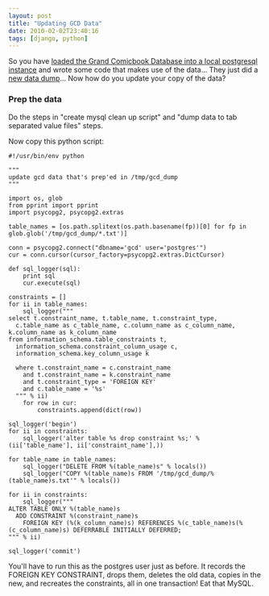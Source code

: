 ```yaml
---
layout: post
title: "Updating GCD Data"
date: 2010-02-02T23:40:16
tags: [django, python]
---
```


So you have [loaded the Grand Comicbook Database into a local postgresql instance][2] and wrote some code that makes use of the data... They just did a [new data dump][1]... Now how do you update your copy of the data?

### Prep the data

Do the steps in "create mysql clean up script" and "dump data to tab separated value files" steps.

Now copy this python script:

    #!/usr/bin/env python

    """
    update gcd data that's prep'ed in /tmp/gcd_dump
    """

    import os, glob
    from pprint import pprint
    import psycopg2, psycopg2.extras

    table_names = [os.path.splitext(os.path.basename(fp))[0] for fp in glob.glob('/tmp/gcd_dump/*.txt')]

    conn = psycopg2.connect("dbname='gcd' user='postgres'")
    cur = conn.cursor(cursor_factory=psycopg2.extras.DictCursor)

    def sql_logger(sql):
        print sql
        cur.execute(sql)

    constraints = []
    for ii in table_names:
        sql_logger("""
    select t.constraint_name, t.table_name, t.constraint_type,
      c.table_name as c_table_name, c.column_name as c_column_name, k.column_name as k_column_name
    from information_schema.table_constraints t,
      information_schema.constraint_column_usage c,
      information_schema.key_column_usage k

      where t.constraint_name = c.constraint_name
        and t.constraint_name = k.constraint_name
        and t.constraint_type = 'FOREIGN KEY'
        and c.table_name = '%s'
      """ % ii)
        for row in cur:
            constraints.append(dict(row))

    sql_logger('begin')
    for ii in constraints:
        sql_logger('alter table %s drop constraint %s;' % (ii['table_name'], ii['constraint_name'],))

    for table_name in table_names:
        sql_logger("DELETE FROM %(table_name)s" % locals())
        sql_logger("COPY %(table_name)s FROM '/tmp/gcd_dump/%(table_name)s.txt'" % locals())

    for ii in constraints:
        sql_logger("""
    ALTER TABLE ONLY %(table_name)s
      ADD CONSTRAINT %(constraint_name)s
        FOREIGN KEY (%(k_column_name)s) REFERENCES %(c_table_name)s(%(c_column_name)s) DEFERRABLE INITIALLY DEFERRED;
    """ % ii)

    sql_logger('commit')

You'll have to run this as the postgres user just as before.  It records the FOREIGN KEY CONSTRAINT, drops them, deletes the old data, copies in the new, and recreates the constraints, all in one transaction!  Eat that MySQL.

  [1]: http://dev.comics.org/data/2010-01-30/
  [2]: /2010/01/11/how-convert-data-mysql-database-postgresql/
